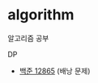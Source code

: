 # algorithm
알고리즘 공부

DP
- [백준 12865](https://github.com/k1g99/algorithm/blob/main/code/bj_12865.py) (배낭 문제)
